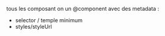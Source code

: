 tous les composant on un @component avec des metadata :

- selector / temple minimum
- styles/styleUrl